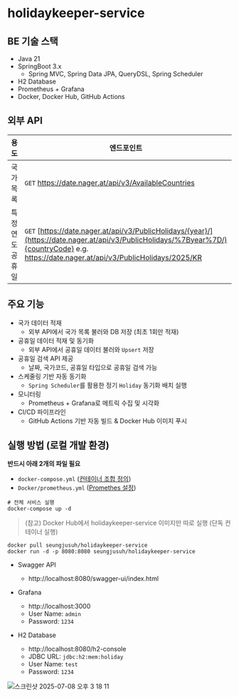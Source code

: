 # holidaykeeper-service

## BE 기술 스택
- Java 21
- SpringBoot 3.x
  - Spring MVC, Spring Data JPA, QueryDSL, Spring Scheduler
- H2 Database
- Prometheus + Grafana
- Docker, Docker Hub, GitHub Actions


## 외부 API
| 용도 | 엔드포인트                                                                                                                                                                                      | 응답 |
| --- |--------------------------------------------------------------------------------------------------------------------------------------------------------------------------------------------| --- |
| 국가 목록 | `GET` https://date.nager.at/api/v3/AvailableCountries                                                                                                                                      | 국가배열 |
| 특정 연도 공휴일 | `GET` [https://date.nager.at/api/v3/PublicHolidays/{year}/](https://date.nager.at/api/v3/PublicHolidays/%7Byear%7D/){countryCode} e.g. https://date.nager.at/api/v3/PublicHolidays/2025/KR | 공휴일 |


## 주요 기능
- 국가 데이터 적재
    - 외부 API에서 국가 목록 불러와 DB 저장 (최초 1회만 적재)
- 공휴일 데이터 적재 및 동기화
  - 외부 API에서 공휴일 데이터 불러와 `Upsert` 저장
- 공휴일 검색 API 제공
  - 날짜, 국가코드, 공휴일 타입으로 공휴일 검색 가능
- 스케줄링 기반 자동 동기화
  - `Spring Scheduler`를 활용한 정기 `Holiday` 동기화 배치 실행
- 모니터링
  - Prometheus + Grafana로 메트릭 수집 및 시각화
- CI/CD 파이프라인
  -  GitHub Actions 기반 자동 빌드 & Docker Hub 이미지 푸시

## 실행 방법 (로컬 개발 환경)
**반드시 아래 2개의 파일 필요**
- `docker-compose.yml` ([컨테이너 조합 정의](https://github.com/seunzu/holidaykeeper-service/blob/main/docker-compose.yml))
- `Docker/prometheus.yml` ([Promethes 설정](https://github.com/seunzu/holidaykeeper-service/blob/main/Docker/prometheus.yml))

```
# 전체 서비스 실행
docker-compose up -d
```

> (참고) Docker Hub에서 holidaykeeper-service 이미지만 따로 실행 (단독 컨테이너 실행)
```
docker pull seungjusuh/holidaykeeper-service
docker run -d -p 8080:8080 seungjusuh/holidaykeeper-service
```

- Swagger API
  - http://localhost:8080/swagger-ui/index.html

- Grafana
  - http://localhost:3000
  - User Name: `admin`
  - Password: `1234`

- H2 Database
  - http://localhost:8080/h2-console
  - JDBC URL: `jdbc:h2:mem:holiday`
  - User Name: `test`
  - Password: `1234`

![스크린샷 2025-07-08 오후 3 18 11](https://github.com/user-attachments/assets/26f8564c-3fcc-40f7-9f18-9bbdef0ac0e5)

